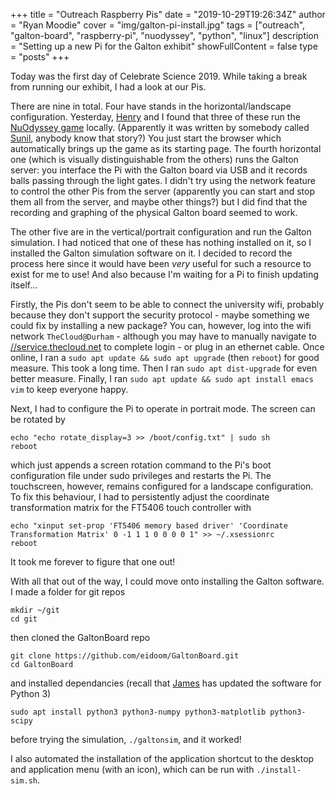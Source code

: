 +++
title = "Outreach Raspberry Pis"
date = "2019-10-29T19:26:34Z"
author = "Ryan Moodie"
cover = "img/galton-pi-install.jpg"
tags = ["outreach", "galton-board", "raspberry-pi", "nuodyssey", "python", "linux"]
description = "Setting up a new Pi for the Galton exhibit"
showFullContent = false
type = "posts"
+++

Today was the first day of Celebrate Science 2019. 
While taking a break from running our exhibit, I had a look at our Pis. 

There are nine in total. 
Four have stands in the horizontal/landscape configuration. 
Yesterday, [Henry](../../author/henry-truong/) and I found that three of these run the [NuOdyssey game](https://ghostsintheuniverse.org/nuodyssey/) locally. 
(Apparently it was written by somebody called [Sunil](https://xikka.com/about), anybody know that story?)
You just start the browser which automatically brings up the game as its starting page. 
The fourth horizontal one (which is visually distinguishable from the others) runs the Galton server: you interface the Pi with the Galton board via USB and it records balls passing through the light gates. 
I didn't try using the network feature to control the other Pis from the server (apparently you can start and stop them all from the server, and maybe other things?) but I did find that the recording and graphing of the physical Galton board seemed to work.

The other five are in the vertical/portrait configuration and run the Galton simulation. 
I had noticed that one of these has nothing installed on it, so I installed the Galton simulation software on it. 
I decided to record the process here since it would have been *very* useful for such a resource to exist for me to use!
And also because I'm waiting for a Pi to finish updating itself...

Firstly, the Pis don't seem to be able to connect the university wifi, probably because they don't support the security protocol - maybe something we could fix by installing a new package? 
You can, however, log into the wifi network `TheCloud@Durham` - although you may have to manually navigate to [//service.thecloud.net](//service.thecloud.net) to complete login - or plug in an ethernet cable.
Once online, I ran a `sudo apt update && sudo apt upgrade` (then `reboot`) for good measure.
This took a long time.
Then I ran `sudo apt dist-upgrade` for even better measure.
Finally, I ran `sudo apt update && sudo apt install emacs vim` to keep everyone happy.

Next, I had to configure the Pi to operate in portrait mode.
The screen can be rotated by 
```shell
echo "echo rotate_display=3 >> /boot/config.txt" | sudo sh
reboot
```
which just appends a screen rotation command to the Pi's boot configuration file under sudo privileges and restarts the Pi.
The touchscreen, however, remains configured for a landscape configuration.
To fix this behaviour, I had to persistently adjust the coordinate transformation matrix for the FT5406 touch controller with
```shell
echo "xinput set-prop 'FT5406 memory based driver' 'Coordinate Transformation Matrix' 0 -1 1 1 0 0 0 0 1" >> ~/.xsessionrc
reboot
```
It took me forever to figure that one out!

With all that out of the way, I could move onto installing the Galton software.
I made a folder for git repos
```shell
mkdir ~/git
cd git
```
then cloned the GaltonBoard repo
```shell
git clone https://github.com/eidoom/GaltonBoard.git
cd GaltonBoard
```
and installed dependancies (recall that [James](../../author/james-whitehead/) has updated the software for Python 3)
```shell
sudo apt install python3 python3-numpy python3-matplotlib python3-scipy
```
before trying the simulation, `./galtonsim`, and it worked!

I also automated the installation of the application shortcut to the desktop and application menu (with an icon), which can be run with `./install-sim.sh`.
